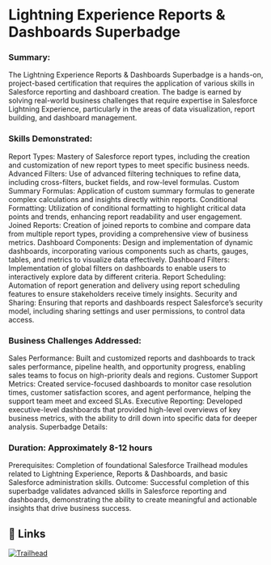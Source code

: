# Lightning Experience Reports & Dashboards Superbadge
### Summary:
The Lightning Experience Reports & Dashboards Superbadge is a hands-on, project-based certification that requires the application of various skills in Salesforce reporting and dashboard creation. The badge is earned by solving real-world business challenges that require expertise in Salesforce Lightning Experience, particularly in the areas of data visualization, report building, and dashboard management.

### Skills Demonstrated:
Report Types: Mastery of Salesforce report types, including the creation and customization of new report types to meet specific business needs.
Advanced Filters: Use of advanced filtering techniques to refine data, including cross-filters, bucket fields, and row-level formulas.
Custom Summary Formulas: Application of custom summary formulas to generate complex calculations and insights directly within reports.
Conditional Formatting: Utilization of conditional formatting to highlight critical data points and trends, enhancing report readability and user engagement.
Joined Reports: Creation of joined reports to combine and compare data from multiple report types, providing a comprehensive view of business metrics.
Dashboard Components: Design and implementation of dynamic dashboards, incorporating various components such as charts, gauges, tables, and metrics to visualize data effectively.
Dashboard Filters: Implementation of global filters on dashboards to enable users to interactively explore data by different criteria.
Report Scheduling: Automation of report generation and delivery using report scheduling features to ensure stakeholders receive timely insights.
Security and Sharing: Ensuring that reports and dashboards respect Salesforce’s security model, including sharing settings and user permissions, to control data access.

### Business Challenges Addressed:

Sales Performance: Built and customized reports and dashboards to track sales performance, pipeline health, and opportunity progress, enabling sales teams to focus on high-priority deals and regions.
Customer Support Metrics: Created service-focused dashboards to monitor case resolution times, customer satisfaction scores, and agent performance, helping the support team meet and exceed SLAs.
Executive Reporting: Developed executive-level dashboards that provided high-level overviews of key business metrics, with the ability to drill down into specific data for deeper analysis.
Superbadge Details:

### Duration: Approximately 8-12 hours
Prerequisites: Completion of foundational Salesforce Trailhead modules related to Lightning Experience, Reports & Dashboards, and basic Salesforce administration skills.
Outcome: Successful completion of this superbadge validates advanced skills in Salesforce reporting and dashboards, demonstrating the ability to create meaningful and actionable insights that drive business success.

## 🔗 Links
[![Trailhead](https://pbs.twimg.com/profile_images/1268207524903178241/7fzjkfFK_400x400.png)](https://www.salesforce.com/trailblazer/kn13bdl24h10e26j6v)


